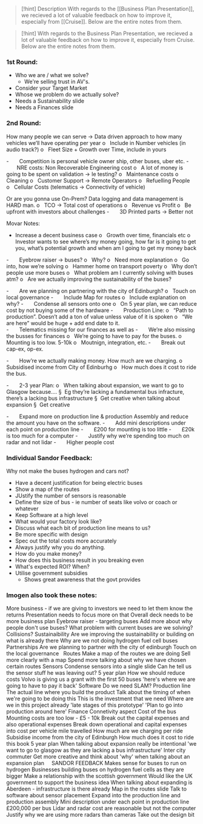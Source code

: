 > [!hint] Description
> With regards to the [[Business Plan Presentation]], we recieved a lot of valuable feedback on how to improve it, especially from [[Cruise]]. Below are the entire notes from them. 

> [!hint]
> With regards to the Business Plan Presentation, we recieved a lot of valuable feedback on how to improve it, especially from Cruise. Below are the entire notes from them.
> 

### 1st Round:
- Who we are / what we solve?
	- We're selling trust in AV's. 
- Consider your Target Market
- Whose we problem do we actually solve?
- Needs a Sustainability slide
- Needs a Finances slide

### 2nd Round:
How many people we can serve -> Data driven approach to how many vehicles we’ll have operating per year
o   Include in Number vehicles (in audio track?)
o   Fleet Size + Growth over Time, include in yours

-       Competition is personal vehicle owner ship, other buses, uber etc.
-       NRE costs: Non Recoverable Engineering cost
	o   A lot of money is going to be spent on validation -> Ie testing?
	o   Maintenance costs
	o   Cleaning
	o   Customer Support -> Remote Operators
	o   Refuelling People
	o   Cellular Costs (telematics -> Connectivity of vehicle)

Or are you gonna use On-Prem?
Data logging and data management is HARD man.
o   TCO -> Total cost of operations
o   Revenue vs Profit
o   Be upfront with investors about challenges
-       3D Printed parts -> Better not

Movar Notes:
- Increase a decent business case
o   Growth over time, financials etc
o   Investor wants to see where’s my money going, how far is it going to get you, what’s potential growth and when am I going to get my money back

-       Eyebrow raiser -> buses?
	o   Why?
	o   Need more explanation
	o   Go into, how we’re solving
	o   Hammer home on transport poverty
	o   Why don’t people use more buses
	o   What problem am I currently solving with buses atm?
	o   Are we actually improving the sustainability of the buses?

-       Are we planning on partnering with the city of Edinburgh?
	o   Touch on local governance
-       Include Map for routes
	o   Include explanation on why?
-       Condense all sensors onto one
	o   On 5 year plan, we can reduce cost by not buying some of the hardware
-       Production Line:
	o   “Path to production”. Doesn’t add a ton of value unless value of it is spoken
	o   “We are here” would be huge + add end date to it. \
-       Telematics missing for our finances as well as
-       We’re also missing the busses for finances
	o   We’re going to have to pay for the buses.
	o   Mounting is too low. 5-10k
	o   Moutnign, integration, etc.
-       Break out cap-ex, op-ex.

-       How’re we actually making money. How much are we charging.
	o   Subsidised income from City of Edinburhg
	o   How much does it cost to ride the bus.

-       2-3 year Plan:
	o   When talking about expansion, we want to go to Glasgow because….
		§  Eg they’re lacking a fundamental bus infracture, there’s a lacking bus infrastructure
		§  Get creative when talking about expansion
		§  Get creative

-       Expand more on production line & production Assembly and reduce the amount you have on the software.
-       Add mini descriptions under each point on production line
-       £200 for mounting is too little
-       £20k is too much for a computer
-       Justify why we’re spending too much on radar and not lidar
-       Higher people cost

### Individual Sandor Feedback:
Why not make the buses hydrogen and cars not?
- Have a decent justification for being electric buses
- Show a map of the routes
- JUstify the number of sensors is reasonable
- Define the size of bus - ie number of seats like volvo or coach or whatever
- Keep Software at a high level
- What would your factory look like?
- Discuss what each bit of production line means to us?
- Be more specific with design
- Spec out the total costs more accurately
- Always justify why you do anything.
- How do you make money?
- How does this business result in you breaking even
- What's expected ROI? When?
- Utilise government subsidies
	- Shows great awareness that the govt provides 

### Imogen also took these notes:
More business - if we are giving to investors we need to let them know the returns
Presentation needs to focus more on that
Overall deck needs to be more business plan
Eyebrow raiser - targeting buses
Add more about why people don't use buses?
What problem with current buses are we solving?
Collisions? 
Sustainaibility
Are we improving the sustainability or building on what is already there
Why are we not doing hydrogen fuel cell buses
Partnerships
Are we planning to partner with the city of edinburgh
Touch on the local governance
 
Routes
Make a map of the routes we are doing
Sell more clearly with a map
Spend more talking about why we have chosen certain routes
Sensors
Condense sensors into a single slide
Can he tell us the sensor stuff he was leaving out?
5 year plan
How we should reduce costs
Volvo is giving us a grant with the first 50 buses
'here's where we are going to have to pay it back'
Software
Do we need SLAM?
Production line
The actual line where you build the product
Talk about the timing of when we're going to be doing this
This is the investment that we need
Where are we in this project already
'late stages of this prototype'
'Plan to go into production around here'
Finance
Connetivity aspect
Cost of the bus
Mounting costs are too low - £5 - 10k
Break out the capital expenses and also operational expenses
Break down operational and capital expenses into cost per vehicle mile travelled
How much are we charging per ride
Subsidise income from the city of Edinburgh
How much does it cost to ride this book
5 year plan
When talking about expansion really be intentional
'we want to go to glasgow as they are lacking a bus infrastructure'
Inter city commuter
Get more creative and think about 'why' when talking about an expansion plan
 
 
SANDOR FEEDBACK
Makes sense for buses to run on hydrogen
Businesses building buses on hydrogen fuel cells as they are bigger
Make a relationship with the scottish government
Would like the UK government to support the business idea
When talking about expanding is Aberdeen - infrastructure is there already
Map in the routes slide
Talk to software about sensor placement
Expand into the production line and production assembly
Mini description under each point in production line
£200,000 per bus
Lidar and radar cost are reasonable but not the computer
Justify why we are using more radars than cameras
Take out the design bit